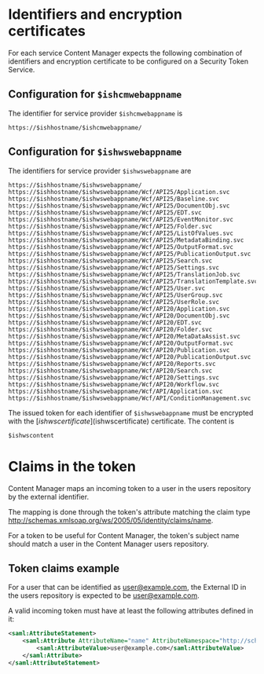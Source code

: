 # Identifiers and encryption certificates

For each service Content Manager expects the following combination of identifiers and encryption certificate to be configured on a Security Token Service.
## Configuration for `$ishcmwebappname`
The identifier for service provider `$ishcmwebappname` is
```
https://$ishhostname/$ishcmwebappname/
```

## Configuration for `$ishwswebappname`
The identifiers for service provider `$ishwswebappname` are
```
https://$ishhostname/$ishwswebappname/
https://$ishhostname/$ishwswebappname/Wcf/API25/Application.svc
https://$ishhostname/$ishwswebappname/Wcf/API25/Baseline.svc
https://$ishhostname/$ishwswebappname/Wcf/API25/DocumentObj.svc
https://$ishhostname/$ishwswebappname/Wcf/API25/EDT.svc
https://$ishhostname/$ishwswebappname/Wcf/API25/EventMonitor.svc
https://$ishhostname/$ishwswebappname/Wcf/API25/Folder.svc
https://$ishhostname/$ishwswebappname/Wcf/API25/ListOfValues.svc
https://$ishhostname/$ishwswebappname/Wcf/API25/MetadataBinding.svc
https://$ishhostname/$ishwswebappname/Wcf/API25/OutputFormat.svc
https://$ishhostname/$ishwswebappname/Wcf/API25/PublicationOutput.svc
https://$ishhostname/$ishwswebappname/Wcf/API25/Search.svc
https://$ishhostname/$ishwswebappname/Wcf/API25/Settings.svc
https://$ishhostname/$ishwswebappname/Wcf/API25/TranslationJob.svc
https://$ishhostname/$ishwswebappname/Wcf/API25/TranslationTemplate.svc
https://$ishhostname/$ishwswebappname/Wcf/API25/User.svc
https://$ishhostname/$ishwswebappname/Wcf/API25/UserGroup.svc
https://$ishhostname/$ishwswebappname/Wcf/API25/UserRole.svc
https://$ishhostname/$ishwswebappname/Wcf/API20/Application.svc
https://$ishhostname/$ishwswebappname/Wcf/API20/DocumentObj.svc
https://$ishhostname/$ishwswebappname/Wcf/API20/EDT.svc
https://$ishhostname/$ishwswebappname/Wcf/API20/Folder.svc
https://$ishhostname/$ishwswebappname/Wcf/API20/MetaDataAssist.svc
https://$ishhostname/$ishwswebappname/Wcf/API20/OutputFormat.svc
https://$ishhostname/$ishwswebappname/Wcf/API20/Publication.svc
https://$ishhostname/$ishwswebappname/Wcf/API20/PublicationOutput.svc
https://$ishhostname/$ishwswebappname/Wcf/API20/Reports.svc
https://$ishhostname/$ishwswebappname/Wcf/API20/Search.svc
https://$ishhostname/$ishwswebappname/Wcf/API20/Settings.svc
https://$ishhostname/$ishwswebappname/Wcf/API20/Workflow.svc
https://$ishhostname/$ishwswebappname/Wcf/API/Application.svc
https://$ishhostname/$ishwswebappname/Wcf/API/ConditionManagement.svc
```

The issued token for each identifier of `$ishwswebappname` must be encrypted with the [$ishwscertificate]($ishwscertificate) certificate. The content is
```
$ishwscontent
```

# Claims in the token
Content Manager maps an incoming token to a user in the users repository by the external identifier.

The mapping is done through the token's attribute matching the claim type http://schemas.xmlsoap.org/ws/2005/05/identity/claims/name.

For a token to be useful for Content Manager, the token's subject name should match a user in the Content Manager users repository.

## Token claims example
For a user that can be identified as user@example.com, the External ID in the users repository is expected to be user@example.com.

A valid incoming token must have at least the following attributes defined in it:

```xml
<saml:AttributeStatement>
    <saml:Attribute AttributeName="name" AttributeNamespace="http://schemas.xmlsoap.org/ws/2005/05/identity/claims">
    	<saml:AttributeValue>user@example.com</saml:AttributeValue>
    </saml:Attribute>
</saml:AttributeStatement>
```
    